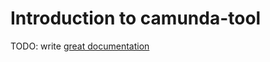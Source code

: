 # Introduction to camunda-tool

TODO: write [great documentation](http://jacobian.org/writing/what-to-write/)
